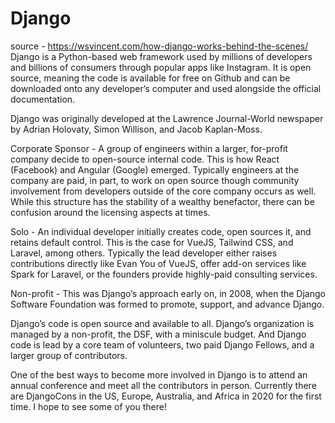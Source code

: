 # Django
source - https://wsvincent.com/how-django-works-behind-the-scenes/
Django is a Python-based web framework used by millions of developers and billions of consumers through popular apps 
like Instagram. It is open source, meaning the code is available for free on Github and can be downloaded onto any 
developer’s computer and used alongside the official documentation.

Django was originally developed at the Lawrence Journal-World newspaper by Adrian Holovaty, Simon Willison, 
and Jacob Kaplan-Moss.

Corporate Sponsor - A group of engineers within a larger, for-profit company decide to open-source internal code. 
This is how React (Facebook) and Angular (Google) emerged. Typically engineers at the company are paid, in part, to 
work on open source though community involvement from developers outside of the core company occurs as well. While 
this structure has the stability of a wealthy benefactor, there can be confusion around the licensing aspects at 
times.

Solo - An individual developer initially creates code, open sources it, and retains default control. This is the 
case for VueJS, Tailwind CSS, and Laravel, among others. Typically the lead developer either raises contributions
directly like Evan You of VueJS, offer add-on services like Spark for Laravel, or the founders provide highly-paid
consulting services.

Non-profit - This was Django’s approach early on, in 2008, when the Django Software Foundation was formed to promote, 
support, and advance Django.

Django’s code is open source and available to all. Django’s organization is managed by a non-profit, the DSF, with a 
miniscule budget. And Django code is lead by a core team of volunteers, two paid Django Fellows, and a larger group of 
contributors.

One of the best ways to become more involved in Django is to attend an annual conference and meet all the contributors 
in person. Currently there are DjangoCons in the US, Europe, Australia, and Africa in 2020 for the first time. I hope 
to see some of you there!